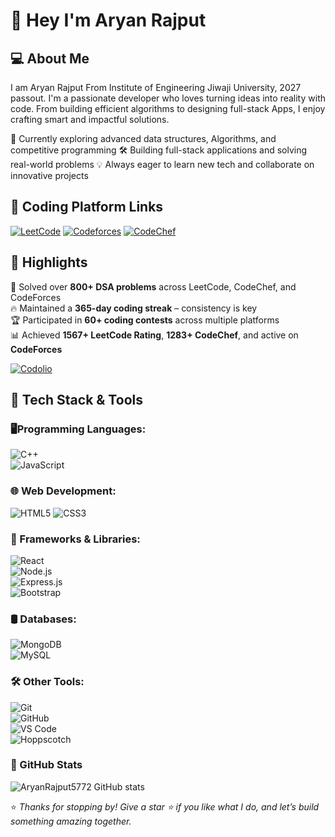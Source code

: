 # 👋 Hey I'm Aryan Rajput

## 💻 About Me
I am Aryan Rajput From Institute of Engineering Jiwaji University, 2027 passout. 
 I'm a passionate developer who loves turning ideas into reality with code. From building efficient algorithms to designing full-stack Apps, I enjoy crafting smart and impactful solutions.

 🌱 Currently exploring advanced data structures, Algorithms, and competitive programming
 🛠️ Building full-stack applications and solving real-world problems
 💡 Always eager to learn new tech and collaborate on innovative projects


## 🧠 Coding Platform Links
 
[![LeetCode](https://img.shields.io/badge/LeetCode-FFA116?style=for-the-badge&logo=leetcode&logoColor=black)](https://leetcode.com/u/Aryan_Rajput4266/)
[![Codeforces](https://img.shields.io/badge/Codeforces-1F8ACB?style=for-the-badge&logo=codeforces&logoColor=white)](https://codeforces.com/profile/Aryan_Rajput4266)
[![CodeChef](https://img.shields.io/badge/CodeChef-5B4638?style=for-the-badge&logo=codechef&logoColor=white)](https://www.codechef.com/users/aryan_rajput42)


## 🧩 Highlights

  🎯 Solved over **800+ DSA problems** across LeetCode, CodeChef, and CodeForces  
  🔥 Maintained a **365-day coding streak** – consistency is key  
  🏆 Participated in **60+ coding contests** across multiple platforms  
  📊 Achieved **1567+ LeetCode Rating**, **1283+ CodeChef**, and active on **CodeForces**
  
 
 [![Codolio](https://img.shields.io/badge/Codolio-Visit-blueviolet?style=for-the-badge&logo=internet-explorer)](https://codolio.com/profile/AryanRajput)


## 🧠 Tech Stack & Tools

### 🖥️Programming Languages:
![C++](https://img.shields.io/badge/C++-00599C?style=for-the-badge&logo=c%2B%2B&logoColor=white)  
![JavaScript](https://img.shields.io/badge/JavaScript-F7DF1E?style=for-the-badge&logo=javascript&logoColor=black)  

### 🌐 Web Development:
![HTML5](https://img.shields.io/badge/HTML5-E34F26?style=for-the-badge&logo=html5&logoColor=white)
![CSS3](https://img.shields.io/badge/CSS3-1572B6?style=for-the-badge&logo=css3&logoColor=white)


### 🧩 Frameworks & Libraries:
![React](https://img.shields.io/badge/React-20232A?style=for-the-badge&logo=react&logoColor=61DAFB)  
![Node.js](https://img.shields.io/badge/Node.js-339933?style=for-the-badge&logo=nodedotjs&logoColor=white)  
![Express.js](https://img.shields.io/badge/Express.js-000000?style=for-the-badge&logo=express&logoColor=white)  
![Bootstrap](https://img.shields.io/badge/Bootstrap-563d7c?style=for-the-badge&logo=bootstrap&logoColor=white)

### 🛢️ Databases:
![MongoDB](https://img.shields.io/badge/MongoDB-4EA94B?style=for-the-badge&logo=mongodb&logoColor=white)  
![MySQL](https://img.shields.io/badge/MySQL-4479A1?style=for-the-badge&logo=mysql&logoColor=white)

### 🛠️ Other Tools:
![Git](https://img.shields.io/badge/Git-F05032?style=for-the-badge&logo=git&logoColor=white)  
![GitHub](https://img.shields.io/badge/GitHub-100000?style=for-the-badge&logo=github&logoColor=white)  
![VS Code](https://img.shields.io/badge/VS%20Code-007ACC?style=for-the-badge&logo=visual-studio-code&logoColor=white)  
![Hoppscotch](https://img.shields.io/badge/Hoppscotch-FF6C37?style=for-the-badge&logo=hoppscotch&logoColor=white)



### 🔭 GitHub Stats

![AryanRajput5772 GitHub stats](https://github-readme-stats.vercel.app/api?username=AryanRajput5772&show_icons=true&theme=radical)



 

⭐ _Thanks for stopping by! Give a star ⭐ if you like what I do, and let’s build something amazing together._

